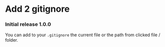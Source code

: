 # Add 2 gitignore

### Initial release 1.0.0

You can add to your `.gitignore` the current file or the path from clicked file / folder.
